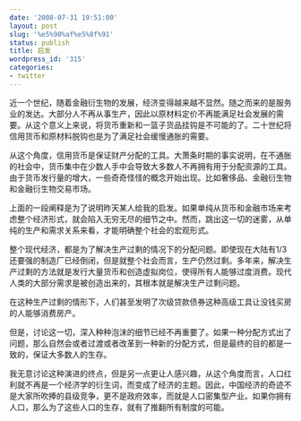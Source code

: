 ```yaml
---
date: '2008-07-31 19:51:00'
layout: post
slug: '%e5%90%af%e5%8f%91'
status: publish
title: 启发
wordpress_id: '315'
categories:
- twitter
---
```


近一个世纪，随着金融衍生物的发展，经济变得越来越不显然。随之而来的是服务业的发达。大部分人不再从事生产，因此以原材料定价不再能满足社会发展的需要。从这个意义上来说，将货币重新和一篮子货品挂钩是不可能的了。二十世纪将信用货币和原材料脱钩也是为了满足社会缓慢通胀的需要。  
  
从这个角度，信用货币是保证财产分配的工具。大萧条时期的事实说明，在不通胀的社会中，货币集中在少数人手中会导致大多数人不再拥有用于分配资源的工具。由于货币发行量的增大，一些奇奇怪怪的概念开始出现。比如奢侈品、金融衍生物和金融衍生物交易市场。  

  
上面的一段阐释是为了说明昨天某人给我的启发。如果单纯从货币和金融市场来考虑整个经济形式，就会陷入无穷无尽的细节之中。然而，跳出这一切的迷雾，从单纯的生产和需求关系来看，才能明确整个社会的宏观形式。  
  
整个现代经济，都是为了解决生产过剩的情况下的分配问题。即使现在大陆有1/3还要强的制造厂已经倒闭，但是就整个社会而言，生产仍然过剩。多年来，解决生产过剩的方法就是发行大量货币和创造虚拟岗位，使得所有人能够过度消费。现代人类的大部分需求是被创造出来的，其根本就是解决生产过剩问题。  

  
在这种生产过剩的情形下，人们甚至发明了次级贷款债券这种高级工具让没钱买房的人能够消费房产。  
  
但是，讨论这一切，深入种种泡沫的细节已经不再重要了。如果一种分配方式出了问题，那么自然会或者过渡或者改革到一种新的分配方式，但是最终的目的都是一致的，保证大多数人的生存。  
  
我无意讨论这种演进的终点，但是另一点更让人感兴趣，从这个角度而言，人口红利就不再是一个经济学的衍生词，而变成了经济的主题。因此，中国经济的奇迹不是大家所吹捧的县级竞争，更不是政府效率，而就是人口密集型产业。如果你拥有人口，那么为了这些人口的生存，就有了推翻所有制度的可能。
